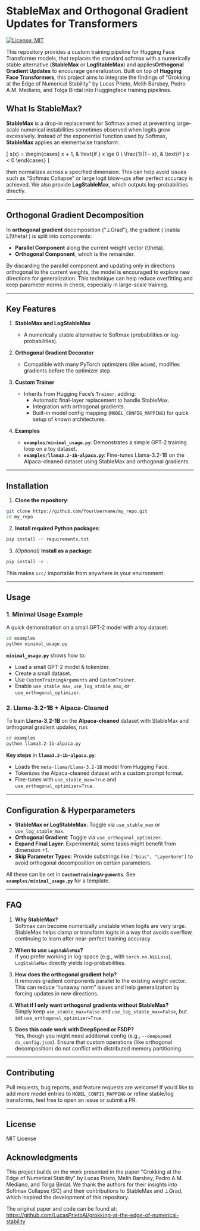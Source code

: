 # StableMax and Orthogonal Gradient Updates for Transformers

[![License: MIT](https://img.shields.io/badge/License-MIT-yellow.svg)](https://opensource.org/licenses/MIT)

This repository provides a custom training pipeline for Hugging Face Transformer models, that replaces the standard softmax with a numerically stable alternative (**StableMax** or **LogStableMax**) and applies**Orthogonal Gradient Updates** to encourage generalization. Built on top of **Hugging Face Transformers**, this project aims to integrate the findings of "Grokking at the Edge of Numerical Stability" by Lucas Prieto, Melih Barsbey, Pedro A.M. Mediano, and Tolga Birdal into Huggingface training pipelines.

## **What Is StableMax?**

**StableMax** is a drop-in replacement for Softmax aimed at preventing large-scale numerical instabilities sometimes observed when logits grow excessively. Instead of the exponential function used by Softmax, **StableMax** applies an elementwise transform:

\[
s(x) = 
\begin{cases} 
  x + 1, & \text{if } x \ge 0 \\
  \frac{1}{1 - x}, & \text{if } x < 0
\end{cases}
\]

then normalizes across a specified dimension. This can help avoid issues such as “Softmax Collapse” or large logit blow-ups after perfect accuracy is achieved. We also provide **LogStableMax**, which outputs log-probabilities directly.

---

## **Orthogonal Gradient Decomposition**

In **orthogonal gradient** decomposition ("⊥Grad"), the gradient \( \nabla L(\theta) \) is split into components:

- **Parallel Component** along the current weight vector \(\theta\).  
- **Orthogonal Component**, which is the remainder.

By discarding the parallel component and updating only in directions orthogonal to the current weights, the model is encouraged to explore new directions for generalization. This technique can help reduce overfitting and keep parameter norms in check, especially in large-scale training.

---

## **Key Features**

1. **StableMax and LogStableMax**  
   - A numerically stable alternative to Softmax (probabilities or log-probabilities).

2. **Orthogonal Gradient Decorator**  
   - Compatible with many PyTorch optimizers (like `AdamW`), modifies gradients before the optimizer step.

3. **Custom Trainer**  
   - Inherits from Hugging Face’s `Trainer`, adding:
     - Automatic final-layer replacement to handle StableMax.
     - Integration with orthogonal gradients.
     - Built-in model config mapping (`MODEL_CONFIG_MAPPING`) for quick setup of known architectures.

4. **Examples**  
   - **`examples/minimal_usage.py`**: Demonstrates a simple GPT-2 training loop on a toy dataset.
   - **`examples/llama3.2-1b-alpaca.py`**: Fine-tunes Llama-3.2-1B on the Alpaca-cleaned dataset using StableMax and orthogonal gradients.

---

## **Installation**

1. **Clone the repository**:

```bash
git clone https://github.com/YourUsername/my_repo.git
cd my_repo
```

2. **Install required Python packages**:

```bash
pip install -r requirements.txt
```

3. *(Optional)* **Install as a package**:

```bash
pip install -e .
```

This makes `src/` importable from anywhere in your environment.

---

## **Usage**

### **1. Minimal Usage Example**

A quick demonstration on a small GPT-2 model with a toy dataset:

```bash
cd examples
python minimal_usage.py
```

**`minimal_usage.py`** shows how to:
- Load a small GPT-2 model & tokenizer.
- Create a small dataset.
- Use `CustomTrainingArguments` and `CustomTrainer`.
- Enable `use_stable_max`, `use_log_stable_max`, or `use_orthogonal_optimizer`.

### **2. Llama-3.2-1B + Alpaca-Cleaned**

To train **Llama-3.2-1B** on the **Alpaca-cleaned** dataset with StableMax and orthogonal gradient updates, run:

```bash
cd examples
python llama3.2-1b-alpaca.py
```

**Key steps** in **`llama3.2-1b-alpaca.py`**:
- Loads the `meta-llama/Llama-3.2-1B` model from Hugging Face.
- Tokenizes the Alpaca-cleaned dataset with a custom prompt format.
- Fine-tunes with `use_stable_max=True` and `use_orthogonal_optimizer=True`.

---

## **Configuration & Hyperparameters**

- **StableMax or LogStableMax**: Toggle via `use_stable_max` or `use_log_stable_max`.  
- **Orthogonal Gradient**: Toggle via `use_orthogonal_optimizer`.  
- **Expand Final Layer**: Experimental; some tasks might benefit from dimension +1.  
- **Skip Parameter Types**: Provide substrings like `["bias", "LayerNorm"]` to avoid orthogonal decomposition on certain parameters.  

All these can be set in **`CustomTrainingArguments`**. See **`examples/minimal_usage.py`** for a template.

---

## **FAQ**

1. **Why StableMax?**  
   Softmax can become numerically unstable when logits are very large. StableMax helps clamp or transform logits in a way that avoids overflow, continuing to learn after near-perfect training accuracy.

2. **When to use `LogStableMax`?**  
   If you prefer working in log-space (e.g., with `torch.nn.NLLLoss`), `LogStableMax` directly yields log-probabilities.

3. **How does the orthogonal gradient help?**  
   It removes gradient components parallel to the existing weight vector. This can reduce “runaway norm” issues and help generalization by forcing updates in new directions.

4. **What if I only want orthogonal gradients without StableMax?**  
   Simply keep `use_stable_max=False` and `use_log_stable_max=False`, but set `use_orthogonal_optimizer=True`.

5. **Does this code work with DeepSpeed or FSDP?**  
   Yes, though you might need additional config (e.g., `--deepspeed ds_config.json`). Ensure that custom operations (like orthogonal decomposition) do not conflict with distributed memory partitioning.

---

## **Contributing**

Pull requests, bug reports, and feature requests are welcome! If you’d like to add more model entries to `MODEL_CONFIG_MAPPING` or refine stable/log transforms, feel free to open an issue or submit a PR.

---

## **License**

MIT License

## **Acknowledgments**

This project builds on the work presented in the paper "Grokking at the Edge of Numerical Stability" by Lucas Prieto, Melih Barsbey, Pedro A.M. Mediano, and Tolga Birdal. We thank the authors for their insights into Softmax Collapse (SC) and their contributions to StableMax and ⊥Grad, which inspired the development of this repository.

The original paper and code can be found at:
https://github.com/LucasPrietoAl/grokking-at-the-edge-of-numerical-stability


